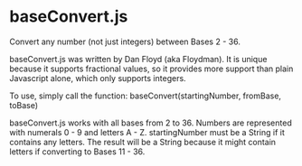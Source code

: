 # baseConvert.js
Convert any number (not just integers) between Bases 2 - 36.

baseConvert.js was written by Dan Floyd (aka Floydman). It is unique because it supports fractional values, so it provides more support than plain Javascript alone, which only supports integers.

To use, simply call the function:
baseConvert(startingNumber, fromBase, toBase)

baseConvert.js works with all bases from 2 to 36. Numbers are represented with numerals 0 - 9 and letters A - Z. startingNumber must be a String if it contains any letters. The result will be a String because it might contain letters if converting to Bases 11 - 36.
